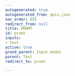 ```yaml
---
autogenerated: true
autogenerated_from: apis.json
nav_order: 955
redirect_from: null
title: PROMT
id: promt
inputs:
- text
active: true
grand_parent: Input modes
parent: Text
redirect_to: promt

---
```


